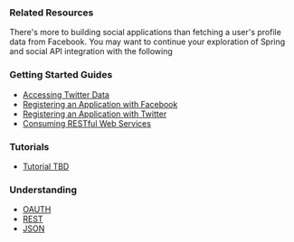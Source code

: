 ### Related Resources

There's more to building social applications than fetching a user's profile data from Facebook. You may want to continue your exploration of Spring and social API integration with the following

### Getting Started Guides

* [Accessing Twitter Data][gs-accessing-twitter]
* [Registering an Application with Facebook][gs-register-facebook-app]
* [Registering an Application with Twitter][gs-register-twitter-app]
* [Consuming RESTful Web Services][gs-consuming-rest]

[gs-accessing-twitter]: /guides/gs/accessing-twitter/
[gs-register-facebook-app]: /guides/gs/register-facebook-app/
[gs-register-twitter-app]: /guides/gs/register-twitter-app/
[gs-consuming-rest]: /guides/gs/consuming-rest/

### Tutorials

* [Tutorial TBD][tut-tbd]

[tut-tbd]: /guides/tutorials/tbd

### Understanding

* [OAUTH][u-oauth]
* [REST][u-rest]
* [JSON][u-json]

[u-oauth]: /understanding/OAuth
[u-rest]: /understanding/REST
[u-json]: /understanding/JSON
